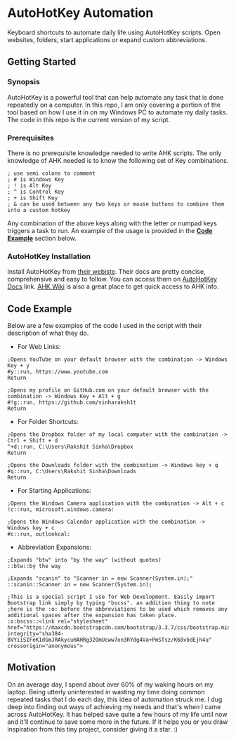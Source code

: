 # AutoHotKey Automation
Keyboard shortcuts to automate daily life using AutoHotKey scripts. Open websites, folders, start applications or expand custom abbreviations.
## Getting Started
### Synopsis
AutoHotKey is a powerful tool that can help automate any task that is done repeatedly on a computer. In this repo, I am only covering a portion of the tool based on how I use it in on my Windows PC to automate my daily tasks. The code in this repo is the current version of my script. 
### Prerequisites
There is no prerequisite knowledge needed to write AHK scripts. The only knowledge of AHK needed is to know the following set of Key combinations.
```
; use semi colons to comment
; # is Windows Key
; ! is Alt Key
; ^ is Control Key
; + is Shift Key
; & can be used between any two keys or mouse buttons to combine them into a custom hotkey
```
Any combination of the above keys along with the letter or numpad keys triggers a task to run. An example of the usage is provided in the [**Code Example**](#code-example) section below.
### AutoHotKey Installation
Install AutoHotKey from [their webiste](https://autohotkey.com/download/). Their docs are pretty concise, comprehensive and easy to follow. You can access them on [AutoHotKey Docs](https://autohotkey.com/docs/AutoHotkey.htm) link. [AHK Wiki](https://en.wikipedia.org/wiki/AutoHotkey) is also a great place to get quick access to AHK info.
## Code Example
Below are a few examples of the code I used in the script with their description of what they do.
* For Web Links:
```
;Opens YouTube on your default browser with the combination -> Windows Key + y
#y::run, https://www.youtube.com
Return

;Opens my profile on GitHub.com on your default browser with the combination -> Windows Key + Alt + g
#!g::run, https://github.com/sinharaksh1t
Return
```
* For Folder Shortcuts:
```
;Opens the Dropbox folder of my local computer with the combination -> Ctrl + Shift + d
^+d::run, C:\Users\Rakshit Sinha\Dropbox
Return

;Opens the Downloads folder with the combination -> Windows key + q
#q::run, C:\Users\Rakshit Sinha\Downloads
Return
```
* For Starting Applications:
```
;Opens the Windows Camera application with the combination -> Alt + c
!c::run, microsoft.windows.camera:

;Opens the Windows Calendar application with the combination -> Windows key + c
#c::run, outlookcal:
```
* Abbreviation Expansions:
```
;Expands "btw" into "by the way" (without quotes)
::btw::by the way

;Expands "scanin" to "Scanner in = new Scanner(System.in);"
::scanin::Scanner in = new Scanner(System.in);

;This is a special script I use for Web Development. Easily import Bootstrap link simply by typing "bscss". an addition thing to note
;here is the :o: before the abbreviations to be used which removes any additional spaces after the expansion has taken place.
:o:bscss::<link rel="stylesheet" href="https://maxcdn.bootstrapcdn.com/bootstrap/3.3.7/css/bootstrap.min.css" integrity="sha384-BVYiiSIFeK1dGmJRAkycuHAHRg32OmUcww7on3RYdg4Va+PmSTsz/K68vbdEjh4u" crossorigin="anonymous">
```
## Motivation
On an average day, I spend about over 60% of my waking hours on my laptop. Being utterly uninterested in wasting my time doing common repeated tasks that I do each day, this idea of automation struck me. I dug deep into finding out ways of achieving my needs and that's when I came across AutoHotKey. It has helped save quite a few hours of my life until now and it'll continue to save some more in the future.
If it helps you or you draw inspiration from this tiny project, consider giving it a star. :)
